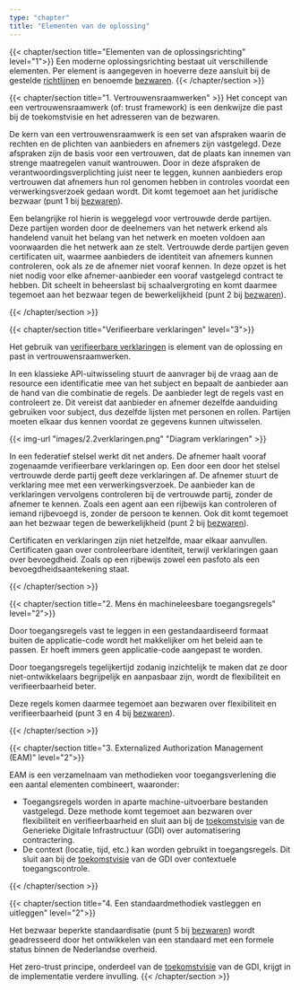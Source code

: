 ```yaml
---
type: "chapter"
title: "Elementen van de oplossing"
---
```

{{< chapter/section title="Elementen van de oplossingsrichting" level="1">}}
Een moderne oplossingsrichting bestaat uit verschillende elementen. Per element is aangegeven in hoeverre deze aansluit bij de gestelde [richtlijnen](/ftv/onderzoek/eisen_aan_de_oplossing/toekomstvisie/) en benoemde [bezwaren](/ftv/onderzoek/eisen_aan_de_oplossing/bezwaren/).
{{< /chapter/section >}}

{{< chapter/section title="1. Vertrouwensraamwerken" >}}
Het concept van een vertrouwensraamwerk (of: trust framework) is een denkwijze die past bij de toekomstvisie en het adresseren van de bezwaren.

De kern van een vertrouwensraamwerk is een set van afspraken waarin de rechten en de plichten van aanbieders en afnemers zijn vastgelegd. 
Deze afspraken zijn de basis voor een vertrouwen, dat de plaats kan innemen van strenge maatregelen vanuit wantrouwen.
Door in deze afspraken de verantwoordingsverplichting juist neer te leggen, kunnen aanbieders erop vertrouwen dat afnemers hun
rol genomen hebben in controles voordat een verwerkingsverzoek gedaan wordt. Dit komt tegemoet aan het juridische bezwaar (punt 1 bij [bezwaren](/ftv/onderzoek/eisen_aan_de_oplossing/bezwaren/)).

Een belangrijke rol hierin is weggelegd voor vertrouwde derde partijen. Deze partijen worden door de deelnemers van het netwerk
erkend als handelend vanuit het belang van het netwerk en moeten voldoen aan voorwaarden die het netwerk aan ze stelt. 
Vertrouwde derde partijen geven certificaten uit, waarmee aanbieders de identiteit van afnemers kunnen controleren,
ook als ze de afnemer niet vooraf kennen. In deze opzet is het niet nodig voor elke afnemer-aanbieder een vooraf 
vastgelegd contract te hebben. Dit scheelt in beheerslast bij schaalvergroting en komt daarmee tegemoet aan het bezwaar tegen de bewerkelijkheid (punt 2 bij [bezwaren](/ftv/onderzoek/eisen_aan_de_oplossing/bezwaren/)).

{{< /chapter/section >}}

{{< chapter/section title="Verifieerbare verklaringen" level="3">}}

Het gebruik van [verifieerbare verklaringen](/ftv/onderzoek/eisen_aan_de_oplossing/elementen/) is element van de oplossing en past in vertrouwensraamwerken.

In een klassieke API-uitwisseling stuurt de aanvrager bij de vraag aan de resource een identificatie mee van het subject
en bepaalt de aanbieder aan de hand van die combinatie de regels. De aanbieder legt de regels vast en controleert ze.
Dit vereist dat aanbieder en afnemer dezelfde aanduiding gebruiken voor subject, dus dezelfde lijsten met personen en rollen.
Partijen moeten elkaar dus kennen voordat ze gegevens kunnen uitwisselen.

{{< img-url "images/2.2verklaringen.png" "Diagram verklaringen" >}}

In een federatief stelsel werkt dit net anders. De afnemer haalt vooraf zogenaamde verifieerbare verklaringen op. 
Een  door een door het stelsel vertrouwde derde partij geeft deze verklaringen af. De afnemer stuurt de verklaring
mee met een verwerkingsverzoek. De aanbieder kan de verklaringen vervolgens controleren bij de vertrouwde partij, 
zonder de afnemer te kennen. Zoals een agent aan een rijbewijs kan controleren of iemand rijbevoegd is, zonder
de persoon te kennen. Ook dit komt tegemoet aan het bezwaar tegen de bewerkelijkheid (punt 2 bij [bezwaren](/ftv/onderzoek/eisen_aan_de_oplossing/bezwaren/)). 

Certificaten en verklaringen zijn niet hetzelfde, maar elkaar aanvullen. Certificaten gaan over controleerbare
identiteit, terwijl verklaringen gaan over bevoegdheid. Zoals op een rijbewijs zowel een pasfoto als een bevoegdheidsaantekening staat.

{{< /chapter/section >}}

{{< chapter/section title="2. Mens én machineleesbare toegangsregels" level="2">}}

Door toegangsregels vast te leggen in een gestandaardiseerd formaat buiten de applicatie-code 
wordt het makkelijker om het beleid aan te passen. Er hoeft immers geen applicatie-code aangepast te worden.

Door toegangsregels tegelijkertijd zodanig inzichtelijk te maken dat ze door niet-ontwikkelaars begrijpelijk en aanpasbaar zijn,
wordt de flexibiliteit en verifieerbaarheid beter.

Deze regels komen daarmee tegemoet aan bezwaren over flexibiliteit en verifieerbaarheid (punt 3 en 4 bij [bezwaren](/ftv/onderzoek/eisen_aan_de_oplossing/bezwaren/)).

{{< /chapter/section >}}

{{< chapter/section title="3. Externalized Authorization Management (EAM)" level="2">}}

EAM is een verzamelnaam van methodieken voor toegangsverlening die een aantal elementen combineert, waaronder:
- Toegangsregels worden in aparte machine-uitvoerbare bestanden vastgelegd. Deze methode komt tegemoet aan bezwaren over flexibiliteit en verifieerbaarheid en sluit aan bij de [toekomstvisie](/ftv/onderzoek/eisen_aan_de_oplossing/toekomstvisie/) van de Generieke Digitale Infrastructuur (GDI) over automatisering contractering.
- De context (locatie, tijd, etc.) kan worden gebruikt in toegangsregels. Dit sluit aan bij de [toekomstvisie](/ftv/onderzoek/eisen_aan_de_oplossing/toekomstvisie/) van de GDI over contextuele toegangscontrole.
  
{{< /chapter/section >}}

{{< chapter/section title="4. Een standaardmethodiek vastleggen en uitleggen" level="2">}}

Het bezwaar beperkte standaardisatie (punt 5 bij [bezwaren](/ftv/onderzoek/eisen_aan_de_oplossing/bezwaren/)) wordt geadresseerd door het ontwikkelen van een standaard met een formele status binnen de Nederlandse overheid.

Het zero-trust principe, onderdeel van de [toekomstvisie](/ftv/onderzoek/eisen_aan_de_oplossing/toekomstvisie/) van de GDI, krijgt in de implementatie verdere invulling.
{{< /chapter/section >}}
